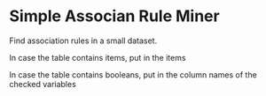 # Simple Associan Rule Miner

Find association rules in a small dataset.

In case the table contains items, put in the items

In case the table contains booleans, put in the column names of the checked variables
